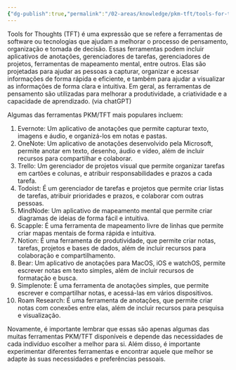 ```yaml
---
{"dg-publish":true,"permalink":"/02-areas/knowledge/pkm-tft/tools-for-thoughts-tft/","tags":["pkm","tft"]}
---
```



Tools for Thoughts (TFT) é uma expressão que se refere a ferramentas de software ou tecnologias que ajudam a melhorar o processo de pensamento, organização e tomada de decisão. Essas ferramentas podem incluir aplicativos de anotações, gerenciadores de tarefas, gerenciadores de projetos, ferramentas de mapeamento mental, entre outros. Elas são projetadas para ajudar as pessoas a capturar, organizar e acessar informações de forma rápida e eficiente, e também para ajudar a visualizar as informações de forma clara e intuitiva. Em geral, as ferramentas de pensamento são utilizadas para melhorar a produtividade, a criatividade e a capacidade de aprendizado. (via chatGPT)

Algumas das ferramentas PKM/TFT mais populares incluem:

1.  Evernote: Um aplicativo de anotações que permite capturar texto, imagens e áudio, e organizá-los em notas e pastas.
2.  OneNote: Um aplicativo de anotações desenvolvido pela Microsoft, permite anotar em texto, desenho, áudio e vídeo, além de incluir recursos para compartilhar e colaborar.
3.  Trello: Um gerenciador de projetos visual que permite organizar tarefas em cartões e colunas, e atribuir responsabilidades e prazos a cada tarefa.
4.  Todoist: É um gerenciador de tarefas e projetos que permite criar listas de tarefas, atribuir prioridades e prazos, e colaborar com outras pessoas.
5.  MindNode: Um aplicativo de mapeamento mental que permite criar diagramas de ideias de forma fácil e intuitiva.
6.  Scapple: É uma ferramenta de mapeamento livre de linhas que permite criar mapas mentais de forma rápida e intuitiva.
7.  Notion: É uma ferramenta de produtividade, que permite criar notas, tarefas, projetos e bases de dados, além de incluir recursos para colaboração e compartilhamento.
8.  Bear: Um aplicativo de anotações para MacOS, iOS e watchOS, permite escrever notas em texto simples, além de incluir recursos de formatação e busca.
9.  Simplenote: É uma ferramenta de anotações simples, que permite escrever e compartilhar notas, e acessá-las em vários dispositivos.
10.  Roam Research: É uma ferramenta de anotações, que permite criar notas com conexões entre elas, além de incluir recursos para pesquisa e visualização.

Novamente, é importante lembrar que essas são apenas algumas das muitas ferramentas PKM/TFT disponíveis e depende das necessidades de cada indivíduo escolher a melhor para si. Além disso, é importante experimentar diferentes ferramentas e encontrar aquele que melhor se adapte às suas necessidades e preferências pessoais.

